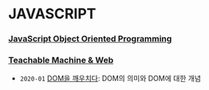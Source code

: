 # JAVASCRIPT


### [JavaScript Object Oriented Programming](https://github.com/HYUNJINE/javascript/tree/master/JavaScript%20Object%20Oriented%20Programming)
### [Teachable Machine & Web](https://github.com/HYUNJINE/javascript/tree/master/Teachable%20Machine%20%26%20Web)


- `2020-01` [DOM을 깨우치다](https://github.com/HYUNJINE/javascript/tree/master/DOM%EC%9D%84%20%EA%B9%A8%EC%9A%B0%EC%B9%98%EB%8B%A4): DOM의 의미와 DOM에 대한 개념
